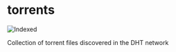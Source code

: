 torrents 
========
![Indexed](https://img.shields.io/badge/indexed-124885-blue)

Collection of torrent files discovered in the DHT network
